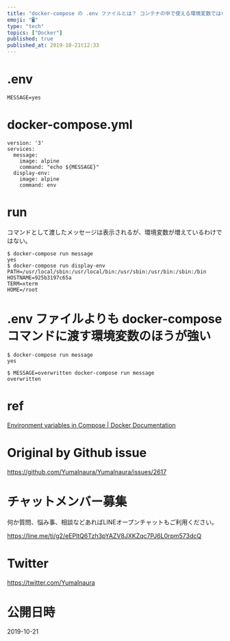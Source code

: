 ```yaml
---
title: "docker-compose の .env ファイルとは？ コンテナの中で使える環境変数ではなく、あくまで docker-compose の"
emoji: "🖥"
type: "tech"
topics: ["Docker"]
published: true
published_at: 2019-10-21t12:33
---
```


# .env

```
MESSAGE=yes
```

# docker-compose.yml

```
version: '3'
services:
  message:
    image: alpine
    command: "echo ${MESSAGE}"
  display-env:
    image: alpine
    command: env
```

# run

コマンドとして渡したメッセージは表示されるが、環境変数が増えているわけではない。

```
$ docker-compose run message
yes
$ docker-compose run display-env
PATH=/usr/local/sbin:/usr/local/bin:/usr/sbin:/usr/bin:/sbin:/bin
HOSTNAME=925b3197c65a
TERM=xterm
HOME=/root
```

# .env ファイルよりも docker-compose コマンドに渡す環境変数のほうが強い

```
$ docker-compose run message
yes

$ MESSAGE=overwritten docker-compose run message
overwritten
```

# ref

[Environment variables in Compose | Docker Documentation](https://docs.docker.com/compose/environment-variables/)

# Original by Github issue

https://github.com/YumaInaura/YumaInaura/issues/2617








<!-- Update From Qiita API -->

# チャットメンバー募集


何か質問、悩み事、相談などあればLINEオープンチャットもご利用ください。

https://line.me/ti/g2/eEPltQ6Tzh3pYAZV8JXKZqc7PJ6L0rpm573dcQ





# Twitter


https://twitter.com/YumaInaura


<!-- Update From Qiita API -->



# 公開日時

2019-10-21
